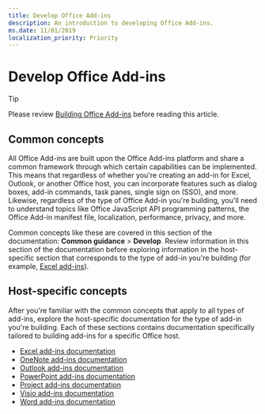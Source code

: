 ```yaml
---
title: Develop Office Add-ins
description: An introduction to developing Office Add-ins.
ms.date: 11/01/2019
localization_priority: Priority
---
```


# Develop Office Add-ins

> [!TIP]
> Please review [Building Office Add-ins](../overview/office-add-ins-fundamentals.md) before reading this article.

## Common concepts

All Office Add-ins are built upon the Office Add-ins platform and share a common framework through which certain capabilities can be implemented. This means that regardless of whether you're creating an add-in for Excel, Outlook, or another Office host, you can incorporate features such as dialog boxes, add-in commands, task panes, single sign on (SSO), and more. Likewise, regardless of the type of Office Add-in you're building, you'll need to understand topics like Office JavaScript API programming patterns, the Office Add-in manifest file, localization, performance, privacy, and more.

Common concepts like these are covered in this section of the documentation: **Common guidance** > **Develop**. Review information in this section of the documentation before exploring information in the host-specific section that corresponds to the type of add-in you're building (for example, [Excel add-ins](../excel/index.md)).

## Host-specific concepts

After you're familiar with the common concepts that apply to all types of add-ins, explore the host-specific documentation for the type of add-in you're building. Each of these sections contains documentation specifically tailored to building add-ins for a specific Office host.

- [Excel add-ins documentation](../excel/index.md)
- [OneNote add-ins documentation](../onenote/index.md)
- [Outlook add-ins documentation](../outlook/index.md)
- [PowerPoint add-ins documentation](../powerpoint/index.md)
- [Project add-ins documentation](../project/index.md)
- [Visio add-ins documentation](../visio/index.md)
- [Word add-ins documentation](../word/index.md)
